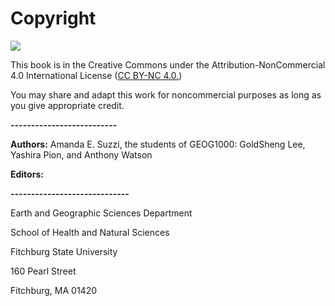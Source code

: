 # Copyright

![](https://ohiostate.pressbooks.pub/app/uploads/sites/12/2016/07/by-nc.png)

This book is in the Creative Commons under the Attribution-NonCommercial 4.0 International License \([CC BY-NC 4.0.](https://creativecommons.org/licenses/by-nc/4.0/)\)

You may share and adapt this work for noncommercial purposes as long as you give appropriate credit.

**--------------------------**

**Authors:** Amanda E. Suzzi, the students of GEOG1000: GoldSheng Lee, Yashira Pion, and Anthony Watson

 **Editors:**

**-----------------------------**

Earth and Geographic Sciences Department

School of Health and Natural Sciences

Fitchburg State University

160 Pearl Street

 Fitchburg, MA 01420



